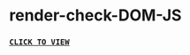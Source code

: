 # render-check-DOM-JS
<a href="https://dev-kumaresan.github.io/render-check-DOM-JS/" target="_blank"><b><font><h3>```CLICK TO VIEW```</h3></font></b></a>
